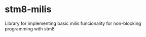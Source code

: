 # stm8-milis
Library for implementing basic milis funcionality for non-blocking programming with stm8
